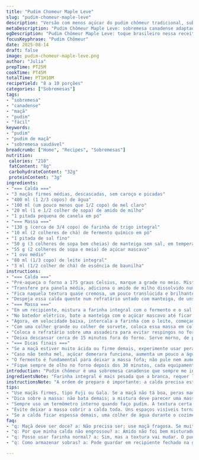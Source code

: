 ```yaml
---
title: "Pudim Chomeur Maple Leve"
slug: "pudim-chomeur-maple-leve"
description: "Versão com menos açúcar do pudim chômeur tradicional, substituindo as peras por maçãs pra dar um toque de acidez leve e usando mel para adoçar, suavizando sem perder o caráter reconfortante do clássico. Massa de farinha integral traz textura mais rústica, com um toque de canela pra esquentar o sabor. Receita rende de 8 a 10 porções, ideal pra sobremesa de família ou encontro com amigos. Cozinha fácil, mas com atenção nos tempos e no ponto do forno — tudo na observação das cores e texturas pra não errar."
metaDescription: "Pudim Chômeur Maple Leve: sobremesa canadense adaptada com maçãs e mel, menos doce, rústica, cremosa, ideal para toda a família"
ogDescription: "Pudim Chômeur Maple Leve: toque brasileiro nessa receita reconfortante com maçãs e mel, mantendo o sabor especial do canadense."
focusKeyphrase: "Pudim Chômeur"
date: 2025-08-14
draft: false
image: pudim-chomeur-maple-leve.png
author: "Julia"
prepTime: PT25M
cookTime: PT45M
totalTime: PT1H10M
recipeYield: "8 a 10 porções"
categories: ["Sobremesas"]
tags:
- "sobremesa"
- "canadense"
- "maçã"
- "pudim"
- "fácil"
keywords:
- "pudim"
- "pudim de maçã"
- "sobremesa saudável"
breadcrumb: ["Home", "Recipes", "Sobremesas"]
nutrition: 
 calories: "210"
 fatContent: "8g"
 carbohydrateContent: "32g"
 proteinContent: "3g"
ingredients:
- "=== Calda ==="
- "3 maçãs firmes médias, descascadas, sem caroço e picadas"
- "400 ml (1 2/3 copos) de água"
- "100 ml (um pouco menos que 1/2 copo) de mel claro"
- "20 ml (1 e 1/2 colher de sopa) de amido de milho"
- "1 pitada pequena de canela em pó"
- "=== Massa ==="
- "130 g (cerca de 3/4 copo) de farinha de trigo integral"
- "10 ml (2 colheres de chá) de fermento químico em pó"
- "1 pitada de sal fino"
- "50 g (3 colheres de sopa bem cheias) de manteiga sem sal, em temperatura ambiente"
- "55 g (2 colheres de sopa e meia) de açúcar mascavo"
- "1 ovo médio"
- "80 ml (1/3 copo) de leite integral"
- "3 ml (1/2 colher de chá) de essência de baunilha"
instructions:
- "=== Calda ==="
- "Pré-aqueça o forno a 175 graus Celsius, marque a grade no meio. Mistura o pedaçado de maçã com a água e o mel direto no liquidificador; bate até virar uma pasta bem lisinha, sem pedaços, se precisar para o aparelho e mexe pra outras partes descerem."
- "Transfere pra panela média, adiciona o amido de milho dissolvido numa colher com água fria, põe a pitadinha de canela. Leva ao fogo baixo, mexendo sempre com um batedor de arame pra não formar grumos."
- "Fica naquela textura quase cremosa, um pouco translúcida e brilhante; a hora certa é quando essa calda engrossa e já pode cobrir as costas de uma colher, tipo xarope grosso. Não para de mexer, senão queima no fundo!"
- "Despeja essa calda quente num refratário untado com manteiga, de uns 2,5 litros, espalha com cuidado pra chegar em todos os cantos."
- "=== Massa ==="
- "Em um recipiente, mistura a farinha integral com o fermento e o sal. Dá uma mexida só pra incorporar e não bata demais pra não deixar a massa dura."
- "No batedor elétrico, bate a manteiga com o açúcar mascavo até ficar um creme claro e fofo, isso com o ovo seguido pra ajudar a liga ficar uniforme. Se não tiver batedor, mistura com colher de pau — peso na paciência!"
- "Agora, em velocidade baixa, intercala a farinha com o leite, começando e terminando com farinha. Joga a essência de baunilha e dá mais uma rápida mexida, só pra uniformizar."
- "Com uma colher grande ou colher de sorvete, coloca essa massa em colheradas por cima da calda ainda quente. A massa não precisa cobrir 100%; o segredo é deixar uns ‘ilhinhos’ da calda na superfície, aí cria aquela crostinha encantadora no forno."
- "Coloca o refratário sobre uma assadeira para evitar respingos no forno e levar tudo junto. Leva ao forno por 45 minutos, mas o tempo certo é quando a massa fica dourada por cima, firme ao toque e um palito sai com migalhinhas úmidas, nunca molhadas."
- "Deixa descansar cerca de 15 minutos fora do forno. Serve morno, de preferência com uma colher generosa de creme de leite fresco ou sorvete de baunilha, pra somar sem pesar."
- "=== Dicas finais ==="
- "Se a maçã estiver muito ácida ou firme demais, experimente usar peras maduras no lugar, e aumente um pouco o mel para equilibrar — usei para testar, fica uma leveza que surpreende. Para quem não tem farinha integral, pode usar a comum, mas a textura vai ficar mais macia, menos rústica."
- "Caso não tenha mel, açúcar demerara funciona, aumenta um pouco a água da calda pra não deixar muito espessa."
- "O fermento é fundamental para deixar a massa fofa; não pule nem aumente demais a quantidade, ou o pudim pode virar um bolo duro."
- "Fique sempre de olho no forno depois dos 30 minutos, cada equipamento varia — o cheiro de caramelizado das frutas é o melhor termômetro, risos."
introduction: "Pudim chômeur é uma sobremesa canadense que sempre me intrigou com seu contraste entre calda e massa. Na busca por uma versão menos doce e com um toque mais brasileiro, mexi um pouco na receita clássica — troquei as peras por maçãs para dar uma acidez sutil e substituí o xarope de bordo por mel, ajustando a textura e o sabor para algo mais leve e ainda acolhedor. Acrescentei farinha integral pra uma crocância inesperada e canela para aquecer o aroma. A graça aqui é perceber a transformação no forno: quando a massa fica douradinha e a calda borbulha por baixo, é sinal que tudo atingiu o ponto. Nem sempre fácil, mas o jogo de expectativas e cheiros compensa o esforço. Pra mim, vai bem com creme fresco, e sempre deixa um gostinho de quero mais."
ingredientsNote: "Farinha integral é mais pesada que a branca, requer leveza na mistura para evitar um pudim pesado demais e seco. Mel substitui o xarope, reduz bastante a doçura sem perder a textura viscosa da calda. Pode usar peras maduras caso as maçãs estejam duras demais, ficam docinhas e suaves. O toque de canela é opcional, mas acrescenta complexidade. Medidas não precisam ser superexatas; respeite o aspecto da massa, que deve cair pesada da colher e o brilho e espessura da calda, que engrossa lentamente. O leite pode ser substituído por bebida vegetal, mas a textura muda e fica menos aveludada. Manteiga melhor em temperatura ambiente, fica mais fácil de incorporar. Fermento deve ser recente para não arruinar a massa."
instructionsNote: "A ordem de preparo é importante: a calda precisa estar quente para receber a massa, ajudando na formação daquela crosta interessante. Misturar o amido na água antes evita grumos. No preparo da massa, creme de manteiga e açúcar garante aerar a mistura, facilitando o crescimento com o fermento. Use batedor elétrico para garantir espuma, mas pare com farinha para não desenvolver glúten demais, que endurece. Dispor a massa em colheradas garante distribuição irregular, essencial pra textura final. Cubra o refratário com papel alumínio só se começar a dourar muito rápido, para cozinhar por dentro sem queimar a superfície. O cheiro, a cor da massa e firmeza são os melhores indicadores para tirar do forno — não dependa só do relógio, o forno de casa prega peças sempre. Esperar esfriar um pouco intensifica a liga dos sabores. Servir com creme fresco ou sorvete traz equilíbrio térmico e de sabores."
tips:
- "Use maçãs firmes, tipo Fuji ou Gala. Se a maçã não tá boa, peras maduras funcionam. Sugiro aumentar o mel se a fruta estiver azeda. A calda deve ficar brilhante e espessa, tipo xarope. Misturar o amido com água deve ser rápido pra não empelotar."
- "Dica sobre a massa: não bata demais; a mistura deve parecer uma massa pesadinha. Se não tem batedor elétrico, força no braço. Faço assim, mistura até que a manteiga incorpore. O cheirinho do açúcar com a manteiga é mais que especial. Boa hora pra dar uma pausa."
- "Sempre uso um termômetro interno quando faço pudim. A textura certa é quando, ao colocar um palito, ele sai com algumas migalhas úmidas. Isso marca quando a massa tá pronta. O cheiro doce da canela também é indício. Cuidado com o forno, cada um tem seu tempo."
- "Evite deixar a massa cobrir a calda toda. Uns espaços visíveis tornam o topo mais crocante. Ao despejar a massa, faça com colheradas. Deixa que o calor da calda suba e forme a crostinha. Usar papel alumínio é só se o pudim dourar demais. O ardor do forno é bem familiar, sinto isso."
- "Se a calda ficar espessa demais, uma colher de água durante o cozimento ajuda. Troque o leite por bebida vegetal se preferir. A textura muda mas o sabor se mantém maravilhoso. Sempre mantenho um olho nos recheios e gosto de variar com o que tenho em casa."
faq:
- "q: Maçã deve ser doce? a: Não precisa ser; use maçã fragosa. Se muito azeda, tente peras. O mel ajuda a equilibrar o sabor."
- "q: Por que minha calda não engrossou? a: Amido não foi bem misturado. Ou o fogo não estava bom. Mexer sempre é a chave."
- "q: Posso usar farinha normal? a: Sim, mas a textura vai mudar. O pudim fica mais leve, talvez menos rústico. Mas fica bom."
- "q: Como armazenar sobras? a: Pode guardar em recipiente fechado na geladeira. Também dá pra reaquecer no forno ou micro-ondas. Um toque de creme faz diferença."

---
```

